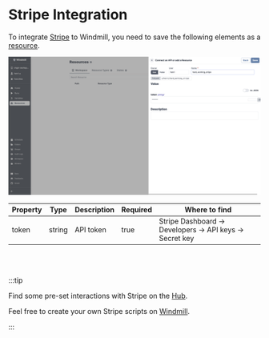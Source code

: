 # Stripe Integration

To integrate [Stripe](https://stripe.com/) to Windmill, you need to save the following elements as a [resource](../core_concepts/3_resources_and_types/index.mdx).

![Add Stripe Resource](../assets/integrations/add-stripe.png)

| Property | Type   | Description | Required | Where to find                                            |
| -------- | ------ | ----------- | -------- | -------------------------------------------------------- |
| token    | string | API token   | true     | Stripe Dashboard -> Developers -> API keys -> Secret key |

<br/><br/>

:::tip

Find some pre-set interactions with Stripe on the [Hub](https://hub.windmill.dev/integrations/stripe).

Feel free to create your own Stripe scripts on [Windmill](../getting_started/00_how_to_use_windmill/index.mdx).

:::
